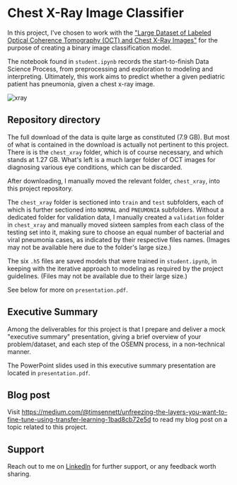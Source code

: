 
# Chest X-Ray Image Classifier

In this project, I've chosen to work with the ["Large Dataset of Labeled Optical Coherence Tomography (OCT) and Chest X-Ray Images"](https://data.mendeley.com/datasets/rscbjbr9sj/3) for the purpose of creating a binary image classification model.

The notebook found in `student.ipynb` records the start-to-finish Data Science Process, from preprocessing and exploration to modeling and interpreting. Ultimately, this work aims to predict whether a given pediatric patient has pneumonia, given a chest x-ray image.

![xray](https://media.giphy.com/media/7HeN31sikXE76/giphy.gif)


## Repository directory

The full download of the data is quite large as constituted (7.9 GB). But most of what is contained in the download is actually not pertinent to this project. There is is the `chest_xray` folder, which is of course necessary, and which stands at 1.27 GB. What's left is a much larger folder of OCT images for diagnosing various eye conditions, which can be discarded.

After downloading, I manually moved the relevant folder, `chest_xray`, into this project repository.

The `chest_xray` folder is sectioned into `train` and `test` subfolders, each of which is further sectioned into `NORMAL` and `PNEUMONIA` subfolders. Without a dedicated folder for validation data, I manually created a `validation` folder in `chest_xray` and manually moved sixteen samples from each class of the testing set into it, making sure to choose an equal number of bacterial and viral pneumonia cases, as indicated by their respective files names. (Images may not be available here due to the folder's large size.)

The six `.h5` files are saved models that were trained in `student.ipynb`, in keeping with the iterative approach to modeling as required by the project guidelines. (Files may not be available due to their large size.)

See below for more on `presentation.pdf`.


## Executive Summary

Among the deliverables for this project is that I prepare and deliver a mock "executive summary" presentation, giving a brief overview of your problem/dataset, and each step of the OSEMN process, in a non-technical manner.

The PowerPoint slides used in this executive summary presentation are located in `presentation.pdf`.


## Blog post

Visit https://medium.com/@timsennett/unfreezing-the-layers-you-want-to-fine-tune-using-transfer-learning-1bad8cb72e5d to read my blog post on a topic related to this project.


## Support 

Reach out to me on [LinkedIn](https://www.linkedin.com/in/timsennett/) for further support, or any feedback worth sharing.
